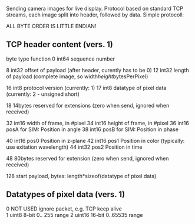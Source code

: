 Sending camera images for live display. Protocol based on standard TCP streams,
each image split into header, followed by data. Simple protocoll:

ALL BYTE ORDER IS LITTLE ENDIAN!

## TCP header content (vers. 1)

byte	type	function
0	int64	sequence number 

8	int32	offset of payload (after header, curently has to be 0)
12	int32	length of payload (complete image, so width*height*bytesPerPixel)

16	int8	protocol version    (currently: 1)
17	int8	datatype of pixel data (currently: 2 - unsigned short)

18	14bytes	reserved for extensions (zero when send, ignored when received)

32	int16	width of frame, in #pixel
34	int16	height of frame, in #pixel
36	int16	posA	for SIM: Position in angle
38	int16	posB	for SIM: Position in phase

40	int16	pos0	Position in z-plane
42	int16	pos1	Position in color (typically: use exitation wavelength)
44	int32	pos2	Position in time

48	80bytes	reserved for extension (zero when send, ignored when received)

128	start payload, bytes: length*sizeof(datatype of pixel data)

## Datatypes of pixel data (vers. 1)

0	NOT USED    ignore packet, e.g. TCP keep alive    
1	uint8	     8-bit 0..  255 range
2	uint16	    16-bit 0..65535 range


